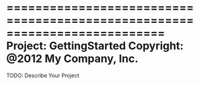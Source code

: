 ==========================================================================
Project:   GettingStarted
Copyright: @2012 My Company, Inc.
==========================================================================

TODO: Describe Your Project
